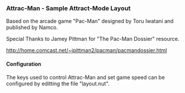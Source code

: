 ### Attrac-Man - Sample Attract-Mode Layout ###

Based on the arcade game "Pac-Man" designed by Toru Iwatani and published by 
Namco.

Special Thanks to Jamey Pittman for "The Pac-Man Dossier" resource.

http://home.comcast.net/~jpittman2/pacman/pacmandossier.html

#### Configuration ####

The keys used to control Attrac-Man and set game speed can be configured
by editting the file "layout.nut".
